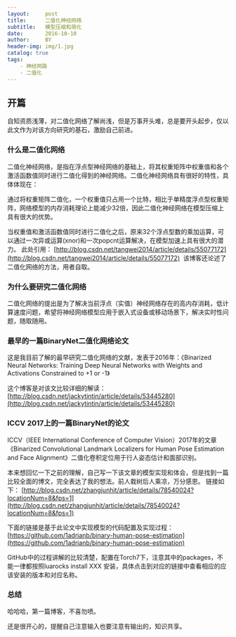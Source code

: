 ```yaml
---
layout:     post
title:      二值化神经网络
subtitle:   模型压缩和简化
date:       2016-10-10
author:     BY
header-img: img/1.jpg   
catalog: true
tags:
    - 神经网路
    - 二值化
---
```


## 开篇

自知资质浅薄，对二值化网络了解尚浅，但是万事开头难，总是要开头起步，仅以此文作为对该方向研究的基石，激励自己前进。

### 什么是二值化网络

二值化神经网络，是指在浮点型神经网络的基础上，将其权重矩阵中权重值和各个激活函数值同时进行二值化得到的神经网络。二值化神经网络具有很好的特性，具体体现在：

通过将权重矩阵二值化，一个权重值只占用一个比特，相比于单精度浮点型权重矩阵，网络模型的内存消耗理论上能减少32倍，因此二值化神经网络在模型压缩上具有很大的优势。

当权重值和激活函数值同时进行二值化之后，原来32个浮点型数的乘加运算，可以通过一次异或运算(xnor)和一次popcnt运算解决，在模型加速上具有很大的潜力。
此处引用：
[http://blog.csdn.net/tangwei2014/article/details/55077172](http://blog.csdn.net/tangwei2014/article/details/55077172)  该博客还论述了二值化网络的方法，用者自取。

### 为什么要研究二值化网络

二值化网络的提出是为了解决当前浮点（实值）神经网络存在的高内存消耗，低计算速度问题，希望将神经网络模型应用于嵌入式设备或移动场景下，解决实时性问题，随取随用。

### 最早的一篇BinaryNet二值化网络论文
这是我目前了解的最早研究二值化网络的文献，发表于2016年：《Binarized Neural Networks: Training Deep Neural Networks with Weights and Activations Constrained to +1 or -1》

这个博客是对该文比较详细的解读：
[http://blog.csdn.net/jackytintin/article/details/53445280](http://blog.csdn.net/jackytintin/article/details/53445280)

### ICCV 2017上的一篇BinaryNet的论文

ICCV（IEEE International Conference of Computer Vision）2017年的文章《Binarized Convolutional Landmark Localizers for Human Pose Estimation and Face Alignment》二值化卷积定位用于行人姿态估计和面部识别。

本来想回忆一下之前的理解，自己写一下该文章的模型实现和体会，但是找到一篇比较全面的博文，完全表达了我的想法。前人栽树后人乘凉，万分感恩。
链接如下：
[http://blog.csdn.net/zhangjunhit/article/details/78540024?locationNum=8&fps=1](http://blog.csdn.net/zhangjunhit/article/details/78540024?locationNum=8&fps=1)

下面的链接是基于此论文中实现模型的代码配置及实现过程：
[https://github.com/1adrianb/binary-human-pose-estimation](https://github.com/1adrianb/binary-human-pose-estimation)

GitHub中的过程讲解的比较清楚，配置在Torch7下，注意其中的packages，不能一律都按照luarocks install XXX  安装，具体点击到对应的链接中查看相应的应该安装的版本和对应名称。

### 总结 

哈哈哈，第一篇博客，不喜勿喷。

还是很开心的，提醒自己注意输入也要注意有输出的，知识共享。
